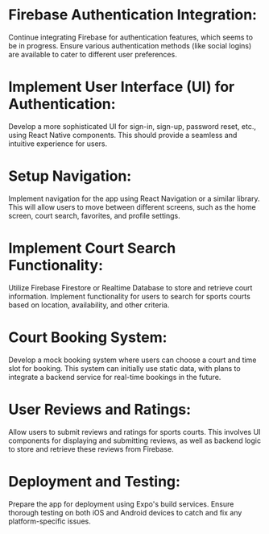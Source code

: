 # Firebase Authentication Integration: 
Continue integrating Firebase for authentication features, which seems to be in progress. Ensure various authentication methods (like social logins) are available to cater to different user preferences.

# Implement User Interface (UI) for Authentication: 
Develop a more sophisticated UI for sign-in, sign-up, password reset, etc., using React Native components. This should provide a seamless and intuitive experience for users.

# Setup Navigation: 
Implement navigation for the app using React Navigation or a similar library. This will allow users to move between different screens, such as the home screen, court search, favorites, and profile settings.

# Implement Court Search Functionality: 
Utilize Firebase Firestore or Realtime Database to store and retrieve court information. Implement functionality for users to search for sports courts based on location, availability, and other criteria.

# Court Booking System: 
Develop a mock booking system where users can choose a court and time slot for booking. This system can initially use static data, with plans to integrate a backend service for real-time bookings in the future.

# User Reviews and Ratings: 
Allow users to submit reviews and ratings for sports courts. This involves UI components for displaying and submitting reviews, as well as backend logic to store and retrieve these reviews from Firebase.

# Deployment and Testing: 
Prepare the app for deployment using Expo's build services. Ensure thorough testing on both iOS and Android devices to catch and fix any platform-specific issues.